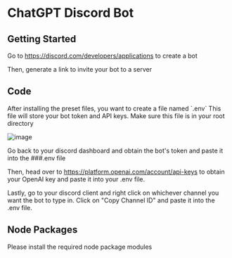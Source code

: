 <h1>ChatGPT Discord Bot</h1>

<h2>Getting Started</h2>

Go to https://discord.com/developers/applications to create a bot


Then, generate a link to invite your bot to a server


<h2>Code</h2>
After installing the preset files, you want to create a file named `.env` This file will store your bot token and API keys. Make sure this file is in your root directory


![image](https://user-images.githubusercontent.com/105259018/232950383-d5dd7573-b065-44dc-85dc-f15b0a7c55d0.png)


Go back to your discord dashboard and obtain the bot's token and paste it into the ###.env file

Then, head over to https://platform.openai.com/account/api-keys to obtain your OpenAI key and paste it into your .env file.

Lastly, go to your discord client and right click on whichever channel you want the bot to type in. Click on "Copy Channel ID" and paste it into the .env file.

<h2>Node Packages</h2>
Please install the required node package modules
